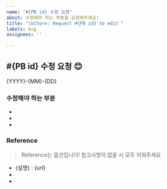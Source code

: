```yaml
---
name: "#{PB id} 수정 요청"
about: 수정해야 하는 부분을 요청해주세요!
title: "\bChore: Request #{PB id} to edit "
labels: bug
assignees: ''

---
```


## #{PB id} 수정 요청 😊
{YYYY}-{MM}-{DD}

### 수정해야 하는 부분
- 
-
-

### Reference
> Reference는 옵션입니다! 참고사항이 없을 시 모두 지워주세요
- {설명} : {url}
-
-
